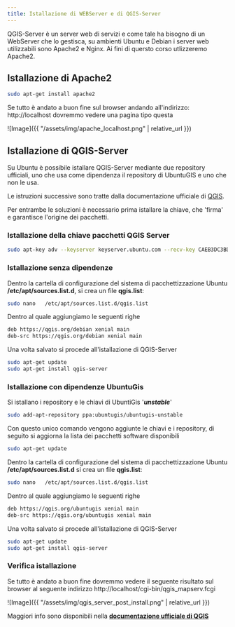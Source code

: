 ```yaml
---
title: Istallazione di WEBServer e di QGIS-Server
---
```


QGIS-Server è un server web di servizi e come tale ha bisogno di un WebServer che lo gestisca, su ambienti Ubuntu e Debian i server web utilizzabili sono Apache2 e Nginx.
Ai fini di quersto corso utlizzeremo Apache2.

## Istallazione di Apache2

```bash
sudo apt-get install apache2
```
Se tutto è andato a buon fine sul browser andando all'indirizzo: http://localhost dovremmo vedere una pagina tipo questa

![Image]({{ "/assets/img/apache_localhost.png" | relative_url }})

## Istallazione di QGIS-Server

Su Ubuntu è possibile istallare QGIS-Server mediante due repository ufficiali, uno che usa come dipendenza il repository di UbuntuGIS e uno che non le usa.

Le istruzioni successive sono tratte dalla documentazione ufficiale di [QGIS](https://qgis.org/it/site/forusers/alldownloads.html#debian-ubuntu).

Per entrambe le soluzioni è necessario prima istallare la chiave, che 'firma' e garantisce l'origine dei pacchetti.

### Istallazione della chiave pacchetti QGIS Server

```bash
sudo apt-key adv --keyserver keyserver.ubuntu.com --recv-key CAEB3DC3BDF7FB45
```

### Istallazione senza dipendenze

Dentro la cartella di configurazione del sistema di pacchettizzazione Ubuntu **/etc/apt/sources.list.d**, si crea un file **qgis.list**:

```bash
sudo nano   /etc/apt/sources.list.d/qgis.list
```

Dentro al quale aggiungiamo le seguenti righe

```bash
deb https://qgis.org/debian xenial main
deb-src https://qgis.org/debian xenial main
```

Una volta salvato si procede all'istallazione di QGIS-Server

```bash
sudo apt-get update
sudo apt-get install qgis-server
```

### Istallazione con dipendenze UbuntuGis

Si istallano i repository e le chiavi di UbuntiGis '***unstable***'

```bash
sudo add-apt-repository ppa:ubuntugis/ubuntugis-unstable
```

Con questo unico comando vengono aggiunte le chiavi e i repository, di seguito si aggiorna la lista dei pacchetti software disponibili

```bash
sudo apt-get update
```

Dentro la cartella di configurazione del sistema di pacchettizzazione Ubuntu **/etc/apt/sources.list.d** si crea un file **qgis.list**:

```bash
sudo nano   /etc/apt/sources.list.d/qgis.list
```

Dentro al quale aggiungiamo le seguenti righe

```bash
deb https://qgis.org/ubuntugis xenial main
deb-src https://qgis.org/ubuntugis xenial main
```

Una volta salvato si procede all'istallazione di QGIS-Server

```bash
sudo apt-get update
sudo apt-get install qgis-server
```

### Verifica istallazione

Se tutto è andato a buon fine dovremmo vedere il seguente risultato sul browser al seguente indirizzo http://localhost/cgi-bin/qgis_mapserv.fcgi

![Image]({{ "/assets/img/qgis_server_post_install.png" | relative_url }})

Maggiori info sono disponibili nella **[documentazione ufficiale di QGIS](https://docs.qgis.org/2.18/en/docs/user_manual/working_with_ogc/ogc_server_support.html#qgis-server-installation-on-debian-ubuntu)**